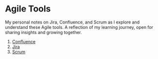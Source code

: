 # Agile Tools
My personal notes on Jira, Confluence, and Scrum as I explore and understand these Agile tools. A reflection of my learning journey, open for sharing insights and growing together.
1. [Confluence](https://github.com/jasjitajimal/practice_agile_journey/tree/main/confluence)
2. [Jira](https://github.com/jasjitajimal/practice_agile_journey/tree/main/jira)
3. [Scrum](https://github.com/jasjitajimal/practice_agile_journey/tree/main/scrum)

